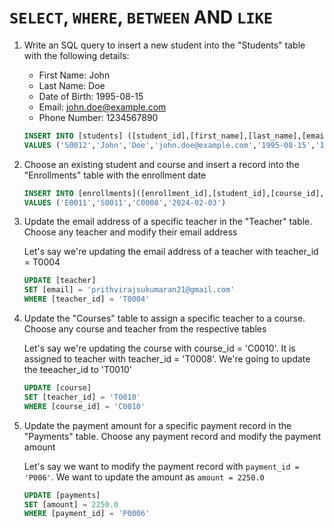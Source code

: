 # `SELECT`, `WHERE`, `BETWEEN` AND `LIKE`

1. Write an SQL query to insert a new student into the "Students" table with the following details:
    - First Name: John
    - Last Name: Doe
    - Date of Birth: 1995-08-15
    - Email: john.doe@example.com
    - Phone Number: 1234567890

    ```sql
    INSERT INTO [students] ([student_id],[first_name],[last_name],[email],[date_of_birth],[phone_number])
    VALUES ('S0012','John','Doe','john.doe@example.com','1995-08-15','1234567890');
    ```
2. Choose an existing student and course and insert a record into the "Enrollments" table with the enrollment date

    ```sql
    INSERT INTO [enrollments]([enrollment_id],[student_id],[course_id],[enrollment_date])
	VALUES ('E0011','S0011','C0008','2024-02-03')
    ```

3. Update the email address of a specific teacher in the "Teacher" table. Choose any teacher and modify their email address

    Let's say we're updating the email address of a teacher with teacher_id = T0004

    ```sql
    UPDATE [teacher]
    SET [email] = 'prithvirajsukumaran21@gmail.com'
    WHERE [teacher_id] = 'T0004'
    ```
4. Update the "Courses" table to assign a specific teacher to a course. Choose any course and teacher from the respective tables

    Let's say we're updating the course with course_id = 'C0010'. It is assigned to teacher with teacher_id = 'T0008'.
    We're going to update the teeacher_id to 'T0010'

    ```sql
    UPDATE [course]
    SET [teacher_id] = 'T0010'
    WHERE [course_id] = 'C0010'
    ```
5. Update the payment amount for a specific payment record in the "Payments" table. Choose any payment record and modify the payment amount

    Let's say we want to modify the payment record with `payment_id = 'P006'`. We want to update the amount as `amount = 2250.0`
    ```sql
    UPDATE [payments]
    SET [amount] = 2250.0
    WHERE [payment_id] = 'P0006'
    ```